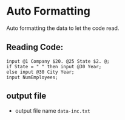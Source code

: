 # Auto Formatting

Auto formatting the data to let the code read.

## Reading Code:

```sas
input @1 Company $20. @25 State $2. @;
if State = " " then input @30 Year;
else input @30 City Year;
input NumEmployees;
```
## output file
- output file name `data-inc.txt`
